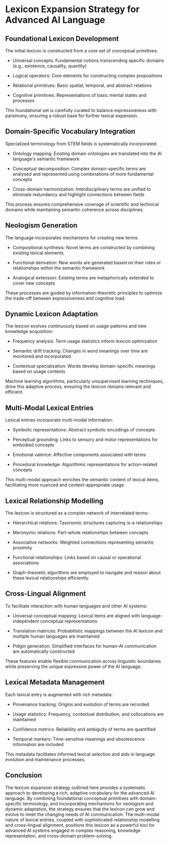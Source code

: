 
# Lexicon Expansion Strategy for Advanced AI Language 

## Foundational Lexicon Development 

The initial lexicon is constructed from a core set of conceptual primitives: 

- Universal concepts: Fundamental notions transcending specific domains (e.g., existence, causality, quantity) 

- Logical operators: Core elements for constructing complex propositions 

- Relational primitives: Basic spatial, temporal, and abstract relations 

- Cognitive primitives: Representations of basic mental states and processes 

This foundational set is carefully curated to balance expressiveness with parsimony, ensuring a robust base for further lexical expansion. 

## Domain-Specific Vocabulary Integration 

Specialized terminology from STEM fields is systematically incorporated: 

- Ontology mapping: Existing domain ontologies are translated into the AI language's semantic framework 

- Conceptual decomposition: Complex domain-specific terms are analysed and represented using combinations of more fundamental concepts 

- Cross-domain harmonization: Interdisciplinary terms are unified to eliminate redundancy and highlight connections between fields 

This process ensures comprehensive coverage of scientific and technical domains while maintaining semantic coherence across disciplines. 

## Neologism Generation 

The language incorporates mechanisms for creating new terms: 

- Compositional synthesis: Novel terms are constructed by combining existing lexical elements 

- Functional derivation: New words are generated based on their roles or relationships within the semantic framework 

- Analogical extension: Existing terms are metaphorically extended to cover new concepts 

These processes are guided by information-theoretic principles to optimize the trade-off between expressiveness and cognitive load. 

## Dynamic Lexicon Adaptation 

The lexicon evolves continuously based on usage patterns and new knowledge acquisition: 

- Frequency analysis: Term usage statistics inform lexicon optimization 

- Semantic drift tracking: Changes in word meanings over time are monitored and incorporated 

- Contextual specialization: Words develop domain-specific meanings based on usage contexts 

Machine learning algorithms, particularly unsupervised learning techniques, drive this adaptive process, ensuring the lexicon remains relevant and efficient. 

## Multi-Modal Lexical Entries 

Lexical entries incorporate multi-modal information: 

- Symbolic representations: Abstract symbolic encodings of concepts 

- Perceptual grounding: Links to sensory and motor representations for embodied concepts 

- Emotional valence: Affective components associated with terms 

- Procedural knowledge: Algorithmic representations for action-related concepts 

This multi-modal approach enriches the semantic content of lexical items, facilitating more nuanced and context-appropriate usage. 

## Lexical Relationship Modelling 

The lexicon is structured as a complex network of interrelated terms: 

- Hierarchical relations: Taxonomic structures capturing is-a relationships 

- Meronymic relations: Part-whole relationships between concepts 

- Associative networks: Weighted connections representing semantic proximity 

- Functional relationships: Links based on causal or operational associations 

- Graph-theoretic algorithms are employed to navigate and reason about these lexical relationships efficiently. 

## Cross-Lingual Alignment 

To facilitate interaction with human languages and other AI systems: 

- Universal conceptual mapping: Lexical items are aligned with language-independent conceptual representations 

- Translation matrices: Probabilistic mappings between the AI lexicon and multiple human languages are maintained 

- Pidgin generation: Simplified interfaces for human-AI communication are automatically constructed 

These features enable flexible communication across linguistic boundaries while preserving the unique expressive power of the AI language. 

## Lexical Metadata Management 

Each lexical entry is augmented with rich metadata: 

- Provenance tracking: Origins and evolution of terms are recorded 

- Usage statistics: Frequency, contextual distribution, and collocations are maintained 

- Confidence metrics: Reliability and ambiguity of terms are quantified 

- Temporal markers: Time-sensitive meanings and obsolescence information are included 

This metadata facilitates informed lexical selection and aids in language evolution and maintenance processes. 

## Conclusion 

The lexicon expansion strategy outlined here provides a systematic approach to developing a rich, adaptive vocabulary for the advanced AI language. By combining foundational conceptual primitives with domain-specific terminology, and incorporating mechanisms for neologism and dynamic adaptation, the strategy ensures that the lexicon can grow and evolve to meet the changing needs of AI communication. The multi-modal nature of lexical entries, coupled with sophisticated relationship modelling and cross-lingual alignment, positions this lexicon as a powerful tool for advanced AI systems engaged in complex reasoning, knowledge representation, and cross-domain problem-solving. 
